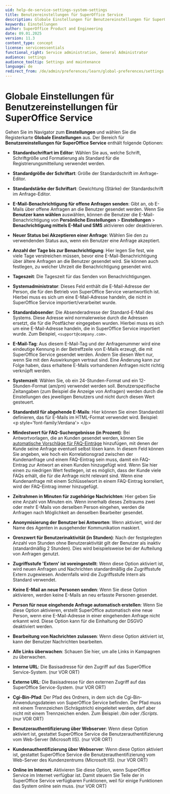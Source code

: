 ```yaml
---
uid: help-de-service-settings-system-settings
title: Benutzereinstellungen für SuperOffice Service
description: Globale Einstellungen für Benutzereinstellungen für SuperOffice Service
keywords: Einstellungen
author: SuperOffice Product and Engineering
date: 09.01.2025
version: 11.3
content_type: concept
license: serviceessentials
functional_right: Service administration, General Administrator
audience: settings
audience_tooltip: Settings and maintenance
language: de
redirect_from: /de/admin/preferences/learn/global-preferences/settings
---
```


# Globale Einstellungen für Benutzereinstellungen für SuperOffice Service

Gehen Sie im Navigator zum <i class="ph ph-gear" aria-hidden="true"></i> **Einstellungen** und wählen Sie die Registerkarte **Globale Einstellungen** aus. Der Bereich für **Benutzereinstellungen für SuperOffice Service** enthält folgende Optionen:

* **Standardschriftart im Editor**: Wählen Sie aus, welche Schrift, Schriftgröße und Formatierung als Standard für die Registrierungsmitteilung verwendet werden.

* **Standardgröße der Schriftart**: Größe der Standardschrift im Anfrage-Editor.

* **Standardstärke der Schriftart**: Gewichtung (Stärke) der Standardschrift im Anfrage-Editor.

* **E-Mail-Benachrichtigung für offene Anfragen senden**: Gibt an, ob E-Mails über offene Anfragen an die Benutzer gesendet werden. Wenn Sie **Benutzer kann wählen** auswählen, können die Benutzer die E-Mail-Benachrichtigung von <i class="ph ph-user-circle" aria-hidden="true"></i> **Persönliche Einstellungen** > **Einstellungen** > **Benachrichtigung mittels E-Mail und SMS** aktivieren oder deaktivieren.

* **Neuer Status bei Akzeptieren einer Anfrage**: Wählen Sie den zu verwendenden Status aus, wenn ein Benutzer eine Anfrage akzeptiert.

* **Anzahl der Tage bis zur Benachrichtigung**: Hier legen Sie fest, wie viele Tage verstreichen müssen, bevor eine E-Mail-Benachrichtigung über ältere Anfragen an die Benutzer gesendet wird. Sie können auch festlegen, zu welcher Uhrzeit die Benachrichtigung gesendet wird.

* **Tageszeit**: Die Tageszeit für das Senden von Benachrichtigungen.

* **Systemadministrator**: Dieses Feld enthält die E-Mail-Adresse der Person, die für den Betrieb von SuperOffice Service verantwortlich ist. Hierbei muss es sich um eine E-Mail-Adresse handeln, die nicht in SuperOffice Service importiert/verarbeitet wurde.

* **Standardabsender**: Die Absenderadresse der Standard-E-Mail des Systems. Diese Adresse wird normalerweise durch die Adressen ersetzt, die für die Postfächer eingegeben wurden. Hierbei muss es sich um eine E-Mail-Adresse handeln, die in SuperOffice Service importiert wurde. Zum Beispiel, `<support@company.com>`.

* **E-Mail-Tag**: Aus diesem E-Mail-Tag und der Anfragenummer wird eine eindeutige Kennung in der Betreffzeile von E-Mails erzeugt, die mit SuperOffice Service gesendet werden. Ändern Sie diesen Wert nur, wenn Sie mit den Auswirkungen vertraut sind. Eine Änderung kann zur Folge haben, dass erhaltene E-Mails vorhandenen Anfragen nicht richtig verknüpft werden.

* **Systemzeit**: Wählen Sie, ob ein 24-Stunden-Format und ein 12-Stunden-Format (am/pm) verwendet werden soll. Benutzerspezifische Zeitangaben (zum Beispiel die Anzeige von Anfragen) werden durch die Einstellungen des jeweiligen Benutzers und nicht durch diesen Wert gesteuert.

* **Standardstil für abgehende E-Mails**: Hier können Sie einen Standardstil definieren, das für E-Mails im HTML-Format verwendet wird. Beispiel: &lt;p style='font-family:Verdana'&gt; &lt;/p&gt;

* **Mindestwert für FAQ-Suchergebnisse (in Prozent)**: Bei Antwortvorlagen, die an Kunden gesendet werden, können Sie [automatische Vorschläge für FAQ-Einträge][1] hinzufügen, mit denen der Kunde seine Anfrage eventuell selbst lösen kann. In diesem Feld können Sie angeben, wie hoch ein Korrelationsgrad zwischen der Kundenanfrage und einem FAQ-Eintrag sein muss, damit ein FAQ-Eintrag zur Antwort an einen Kunden hinzugefügt wird. Wenn Sie hier einen zu niedrigen Wert festlegen, ist es möglich, dass der Kunde viele FAQs erhält, die für die Anfrage nicht relevant sind. Wenn eine Kundenanfrage mit einem Schlüsselwort in einem FAQ-Eintrag korreliert, wird der FAQ-Eintrag immer hinzugefügt.

* **Zeitrahmen in Minuten für zugehörige Nachrichten**: Hier geben Sie eine Anzahl von Minuten ein. Wenn innerhalb dieses Zeitraums zwei oder mehr E-Mails von derselben Person eingehen, werden die Anfragen nach Möglichkeit an denselben Bearbeiter gesendet.

* **Anonymisierung der Benutzer bei Antworten**: Wenn aktiviert, wird der Name des Agenten in ausgehender Kommunikation maskiert.

* **Grenzwert für Benutzerinaktivität (in Stunden)**: Nach der festgelegten Anzahl von Stunden ohne Benutzeraktivität gilt der Benutzer als inaktiv (standardmäßig 2 Stunden). Dies wird beispielsweise bei der Aufteilung von Anfragen genutzt.

* **Zugriffsstufe 'Extern' ist voreingestellt**: Wenn diese Option aktiviert ist, wird neuen Anfragen und Nachrichten standardmäßig die Zugriffsstufe Extern zugewiesen. Andernfalls wird die Zugriffsstufe Intern als Standard verwendet.

* **Keine E-Mail an neue Personen senden**: Wenn Sie diese Option aktivieren, werden keine E-Mails an neu erfasste Personen gesendet.

* **Person für neue eingehende Anfrage automatisch erstellen**: Wenn Sie diese Option aktivieren, erstellt SuperOffice automatisch eine neue Person, wenn eine E-Mail-Adresse in einer eingehenden Anfrage nicht erkannt wird. Diese Option kann für die Einhaltung der DSGVO deaktiviert werden.

* **Bearbeitung von Nachrichten zulassen**: Wenn diese Option aktiviert ist, kann der Benutzer Nachrichten bearbeiten.

* **Alle Links überwachen**: Schauen Sie hier, um alle Links in Kampagnen zu überwachen.

* **Interne URL**: Die Basisadresse für den Zugriff auf das SuperOffice Service-System. (nur VOR ORT)

* **Externe URL**: Die Basisadresse für den externen Zugriff auf das SuperOffice Service-System. (nur VOR ORT)

* **Cgi-Bin-Pfad**: Der Pfad des Ordners, in dem sich die Cgi-Bin-Anwendungsdateien von SuperOffice Service befinden. Der Pfad muss mit einem Trennzeichen (Schrägstrich) eingeleitet werden, darf aber nicht mit einem Trennzeichen enden. Zum Beispiel: */bin* oder */Scripts*. (nur VOR ORT)

* **Benutzerauthentifizierung über Webserver**: Wenn diese Option aktiviert ist, gestattet SuperOffice Service die Benutzerauthentifizierung vom Web-Server (Microsoft IIS). (nur VOR ORT)

* **Kundenauthentifizierung über Webserver**: Wenn diese Option aktiviert ist, gestattet SuperOffice Service die Benutzerauthentifizierung vom Web-Server des Kundenzentrums (Microsoft IIS). (nur VOR ORT)

* **Online im Internet**: Aktivieren Sie diese Option, wenn SuperOffice Service im Internet verfügbar ist. Damit steuern Sie Teile der in SuperOffice Service verfügbaren Funktionen, weil für einige Funktionen das System online sein muss. (nur VOR ORT)

<!-- Referenced links -->
[1]: ../../knowledge-base/learn/reply-templates/create.md#faq
